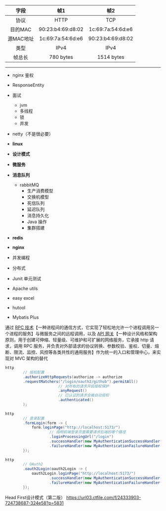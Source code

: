 
|   字段   |        帧1         |        帧2         |
| :----: | :---------------: | :---------------: |
|   协议   |       HTTP        |        TCP        |
| 目的MAC  | 90:23:b4:69:d8:02 | 1c:69:7a:54:6d:e6 |
| 源MAC地址 | 1c:69:7a:54:6d:e6 | 90:23:b4:69:d8:02 |
|   类型   |       IPv4        |       IPv4        |
|  帧总长   |     780 bytes     |    1514 bytes     |

---

- nginx 鉴权
- ResponseEntity

- 面试
	- jvm
	- 多线程
	- 锁
	- 并发
- netty（不是很必要）
- **linux**
- **设计模式**
- **微服务**
- **消息队列**
	- rabbitMQ
		- 生产消费模型
		- 交换机模型
		- 死信队列
		- 延迟队列
		- 消息持久化
		- Java 操作
		- 集群搭建
- **redis**
- **nginx**
- 并发编程
- 分布式
- Junit 单元测试
- Apache utils
- easy excel
- hutool
- Mybatis Plus

通过 <u>RPC 技术</u>【一种进程间的通信方式，它实现了轻松地允许一个进程调用另一个进程的服务】与微服务之间的远程调用，以及 <u>API 网关</u>【一种设计风格和架构原则，用于创建可伸缩、轻量级、可维护和可扩展的网络服务，它承接 http 请求，调用 RPC 服务，并负责对外部请求的协议转换、参数校验、鉴权、切量、熔断、限流、监控、风控等各类共性的通用服务】作为统一的入口和管理中心，来实现对 MVC 架构的替代




```java
http
		// 授权配置
		.authorizeHttpRequests(authorize -> authorize
		.requestMatchers("/login/oauth2/github").permitAll()
						// 对所有的请求开启授权保护
						.anyRequest()
						// 已认证的请求会被自动授权
						.authenticated()
		);
		
http
		// 登录配置
		.formLogin(form -> {
			form.loginPage("http://localhost:5173/")
					// 指明前端登录页面需要请求后端的哪个路径
					.loginProcessingUrl("/login")
					.successHandler(new MyAuthenticationSuccessHandler())
					.failureHandler(new MyAuthenticationFailureHandler());
		});
		
http
		// OAuth2
		.oauth2Login(oauth2Login -> {
			oauth2Login.loginPage("http://localhost:5173/")
					.successHandler(new MyAuthenticationSuccessHandler())
					.failureHandler(new MyAuthenticationFailureHandler());
		});
```


Head First设计模式（第二版）
https://url03.ctfile.com/f/24333903-724738687-324e58?p=5831